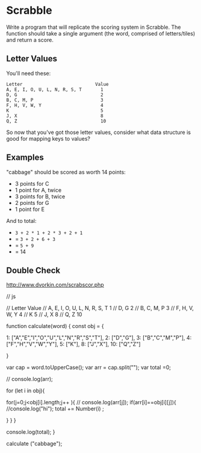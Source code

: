 # Scrabble

Write a program that will replicate the scoring system in Scrabble. The function should take a single argument (the word, comprised of letters/tiles) and return a score. 

## Letter Values

You'll need these:

```plain
Letter                           Value
A, E, I, O, U, L, N, R, S, T       1
D, G                               2
B, C, M, P                         3
F, H, V, W, Y                      4
K                                  5
J, X                               8
Q, Z                               10
```

So now that you've got those letter values, consider what data structure is good for mapping keys to values?

## Examples
"cabbage" should be scored as worth 14 points:

- 3 points for C
- 1 point for A, twice
- 3 points for B, twice
- 2 points for G
- 1 point for E

And to total:

- `3 + 2 * 1 + 2 * 3 + 2 + 1`
- = `3 + 2 + 6 + 3`
- = `5 + 9`
- = 14

## Double Check
http://www.dvorkin.com/scrabscor.php

// js

// Letter                           Value
// A, E, I, O, U, L, N, R, S, T       1
// D, G                               2
// B, C, M, P                         3
// F, H, V, W, Y                      4
// K                                  5
// J, X                               8
// Q, Z                               10

 function calculate(word) {
const obj = {
  
  1: ["A","E","I","O","U","L","N","R","S","T"],
  2: ["D","G"],
  3: ["B","C","M","P"],
  4: ["F","H","V","W","Y"],
  5: ["K"],
  8: ["J","X"],
  10: ["Q","Z"]
  
}

var cap = word.toUpperCase();
var arr = cap.split("");
   var total =0;
   
// console.log(arr);
   
 for (let i in obj){
   
   for(j=0;j<obj[i].length;j++ ){
//      console.log(arr[j]);
   if(arr[i]==obj[i][j]){
     //console.log("hi");
   total += Number(i) ;

}
  }
   }
  
   console.log(total);
}




calculate ("cabbage");

